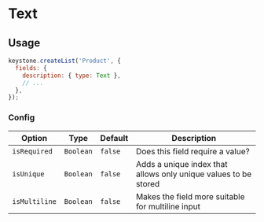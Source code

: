 <!--[meta]
section: api
subSection: field-types
title: Text
[meta]-->

# Text

## Usage

```js
keystone.createList('Product', {
  fields: {
    description: { type: Text },
    // ...
  },
});
```

### Config

| Option       | Type      | Default | Description                                                     |
| ------------ | --------- | ------- | --------------------------------------------------------------- |
| `isRequired` | `Boolean` | `false` | Does this field require a value?                                |
| `isUnique`   | `Boolean` | `false` | Adds a unique index that allows only unique values to be stored |
| `isMultiline` | `Boolean` | `false` | Makes the field more suitable for multiline input               |
